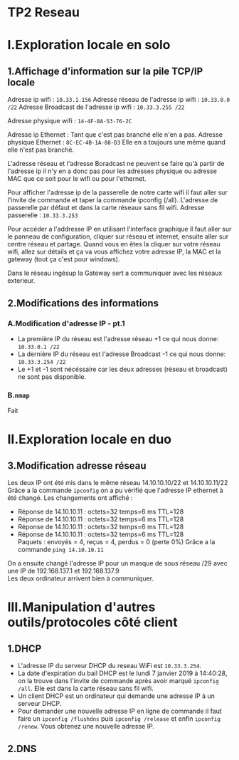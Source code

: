 # TP2 Reseau 
# I.Exploration locale en solo
## 1.Affichage d'information sur la pile TCP/IP locale

Adresse ip wifi : `10.33.1.156`
Adresse réseau de l'adresse ip wifi : `10.33.0.0 /22`
Adresse Broadcast de l'adresse ip wifi : `10.33.3.255 /22`

Adresse physique wifi : `14-4F-8A-53-76-2C`

Adresse ip Ethernet : Tant que c'est pas branché elle n'en a pas.
Adresse physique Ethernet : `8C-EC-4B-1A-88-D3` Elle en a toujours une même quand elle n'est pas branché.

L'adresse réseau et l'adresse Boradcast ne peuvent se faire qu'à partir de l'adresse ip il n'y en a donc pas pour les adresses physique ou adresse MAC que ce soit pour le wifi ou pour l'ethernet.

Pour afficher l'adresse ip de la passerelle de notre carte wifi il faut aller sur l'invite de commande et taper la commande ipconfig (/all).
L'adresse de passerelle par défaut et dans la carte réseaux sans fil wifi.
Adresse passerelle : `10.33.3.253`

Pour accéder a l'addresse IP en utilisant l'interface graphique il faut aller sur le panneau de configuration, cliquer sur réseau et internet, ensuite aller sur centre réseau et partage. Quand vous en êtes la cliquer sur votre réseau wifi, allez sur détails et ça va vous affichez votre adresse IP, la MAC et la gateway (tout ça c'est pour windows).

Dans le réseau ingésup la Gateway sert a communiquer avec les réseaux exterieur.

## 2.Modifications des informations
### A.Modification d'adresse IP - pt.1

- La première IP du réseau est l'adresse réseau +1 ce qui nous donne:
 `10.33.0.1 /22`
- La dernière IP du réseau est l'adresse Broadcast -1 ce qui nous donne:
 `10.33.3.254 /22`
- Le +1 et -1 sont nécéssaire car les deux adresses (réseau et broadcast) ne sont pas disponible.

### B.`nmap`

Fait



# II.Exploration locale en duo

## 3.Modification adresse réseau

Les deux IP ont été mis dans le même réseau 14.10.10.10/22 et 14.10.10.11/22
Grâce a la commande `ipconfig` on a pu vérifié que l'adresse IP ethernet à été changé.
Les changements ont affiché :
* Réponse de 14.10.10.11 : octets=32 temps=6 ms TTL=128
* Réponse de 14.10.10.11 : octets=32 temps=6 ms TTL=128
* Réponse de 14.10.10.11 : octets=32 temps=6 ms TTL=128
* Réponse de 14.10.10.11 : octets=32 temps=6 ms TTL=128  
Paquets : envoyés = 4, reçus = 4, perdus = 0 (perte 0%)
Grâce a la commande `ping 14.10.10.11`

On a ensuite changé l'adresse IP pour un masque de sous réseau /29 avec une IP de 192.168.137.1 et 192.168.137.9  
Les deux ordinateur arrivent bien à communiquer.


# III.Manipulation d'autres outils/protocoles côté client

## 1.DHCP

* L'adresse IP du serveur DHCP du reseau WiFi est `10.33.3.254`.
* La date d'expiration du bail DHCP est le lundi 7 janvier 2019 à 14:40:28, on la trouve dans l'invite de commande après avoir marqué `ipconfig /all`. Elle est dans la carte réseau sans fil wifi.
* Un client DHCP est un ordinateur qui demande une adresse IP à un serveur DHCP.
* Pour demander une nouvelle adresse IP en ligne de commande il faut faire un `ipconfig /flushdns` puis `ipconfig /release` et enfin `ipconfig /renew`. Vous obtenez une nouvelle adresse IP.

## 2.DNS

